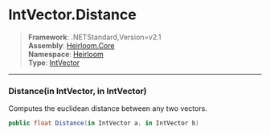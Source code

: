 # IntVector.Distance

> **Framework**: .NETStandard,Version=v2.1  
> **Assembly**: [Heirloom.Core][0]  
> **Namespace**: [Heirloom][0]  
> **Type**: [IntVector][1]  

--------------------------------------------------------------------------------

### Distance(in IntVector, in IntVector)

Computes the euclidean distance between any two vectors.

```cs
public float Distance(in IntVector a, in IntVector b)
```

[0]: ..\Heirloom.Core.md
[1]: Heirloom.IntVector.md
